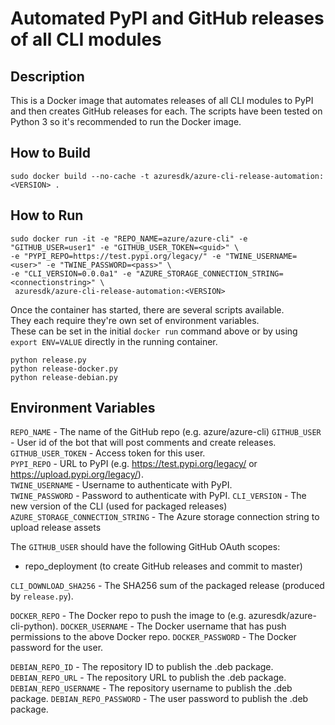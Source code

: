 Automated PyPI and GitHub releases of all CLI modules
=====================================================

Description
-----------
This is a Docker image that automates releases of all CLI modules to PyPI and then creates GitHub releases for each.
The scripts have been tested on Python 3 so it's recommended to run the Docker image.

How to Build
------------
```
sudo docker build --no-cache -t azuresdk/azure-cli-release-automation:<VERSION> .
```

How to Run
----------
```
sudo docker run -it -e "REPO_NAME=azure/azure-cli" -e "GITHUB_USER=user1" -e "GITHUB_USER_TOKEN=<guid>" \
-e "PYPI_REPO=https://test.pypi.org/legacy/" -e "TWINE_USERNAME=<user>" -e "TWINE_PASSWORD=<pass>" \
-e "CLI_VERSION=0.0.0a1" -e "AZURE_STORAGE_CONNECTION_STRING=<connectionstring>" \
 azuresdk/azure-cli-release-automation:<VERSION>
```

Once the container has started, there are several scripts available.  
They each require they're own set of environment variables.  
These can be set in the initial `docker run` command above or by using `export ENV=VALUE` directly in the running container.  

```
python release.py
python release-docker.py
python release-debian.py
```

Environment Variables
---------------------
`REPO_NAME` - The name of the GitHub repo (e.g. azure/azure-cli)
`GITHUB_USER` - User id of the bot that will post comments and create releases.  
`GITHUB_USER_TOKEN` - Access token for this user.  
`PYPI_REPO` - URL to PyPI (e.g. https://test.pypi.org/legacy/ or https://upload.pypi.org/legacy/).  
`TWINE_USERNAME` - Username to authenticate with PyPI.  
`TWINE_PASSWORD` - Password to authenticate with PyPI.
`CLI_VERSION` - The new version of the CLI (used for packaged releases)
`AZURE_STORAGE_CONNECTION_STRING` - The Azure storage connection string to upload release assets

The `GITHUB_USER` should have the following GitHub OAuth scopes:  
- repo_deployment (to create GitHub releases and commit to master)

`CLI_DOWNLOAD_SHA256` - The SHA256 sum of the packaged release (produced by `release.py`).

`DOCKER_REPO` - The Docker repo to push the image to (e.g. azuresdk/azure-cli-python).
`DOCKER_USERNAME` - The Docker username that has push permissions to the above Docker repo.
`DOCKER_PASSWORD` - The Docker password for the user.

`DEBIAN_REPO_ID` - The repository ID to publish the .deb package.
`DEBIAN_REPO_URL` - The repository URL to publish the .deb package.
`DEBIAN_REPO_USERNAME` - The repository username to publish the .deb package.
`DEBIAN_REPO_PASSWORD` - The user password to publish the .deb package.
